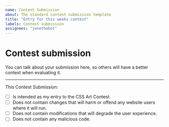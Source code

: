 ```yaml
---
name: Content Submission
about: The standard content submission template
title: "Entry for this weeks contest"
labels: Contest submission
assignees: "janethebot"
---
```


# Contest submission

You can talk about your submission here, so others will have a better context when evaluating it.

---
This Contest Submission:
- [ ] Is intended as my entry to the CSS Art Contest.
- [ ] Does not contain changes that will harm or offend any website users where it will run.
- [ ] Does not contain modifications that will degrade the user experience.
- [ ] Does not contain any malicious code.
